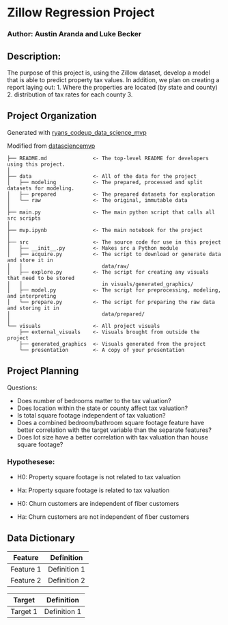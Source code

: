 # Zillow Regression Project

### Author: Austin Aranda and Luke Becker

## Description: 
The purpose of this project is, using the Zillow dataset, develop a model that is able to predict property tax values. In addition, we plan on creating a report laying out:
    1. Where the properties are located (by state and county)
    2. distribution of tax rates for each county
    3. 

## Project Organization

Generated with [ryans_codeup_data_science_mvp](https://github.com/RyanMcCall/ryans_codeup_data_science_mvp)

Modified from [datasciencemvp](https://github.com/cliffclive/datasciencemvp/)

```
├── README.md               <- The top-level README for developers using this project.
│
├── data                    <- All of the data for the project
│   ├── modeling            <- The prepared, processed and split datasets for modeling.
│   ├── prepared            <- The prepared datasets for exploration
│   └── raw                 <- The original, immutable data
│
├── main.py                 <- The main python script that calls all src scripts
│
├── mvp.ipynb               <- The main notebook for the project
│
├── src                     <- The source code for use in this project
│   ├── __init__.py         <- Makes src a Python module
│   ├── acquire.py          <- The script to download or generate data and store it in
│   │                          data/raw/
│   ├── explore.py          <- The script for creating any visuals that need to be stored
│   │                          in visuals/generated_graphics/
│   ├── model.py            <- The script for preprocessing, modeling, and interpreting
│   └── prepare.py          <- The script for preparing the raw data and storing it in
│                              data/prepared/
│
└── visuals                 <- All project visuals
    ├── external_visuals    <- Visuals brought from outside the project
    ├── generated_graphics  <- Visuals generated from the project
    └── presentation        <- A copy of your presentation
```

## Project Planning

Questions:
- Does number of bedrooms matter to the tax valuation?
- Does location within the state or county affect tax valuation?
- Is total square footage independent of tax valuation?
- Does a combined bedroom/bathroom square footage feature have better correlation with the target variable than the separate features?
- Does lot size have a better correlation with tax valuation than house square footage?


### Hypothesese:

- H0: Property square footage is not related to tax valuation

- Ha: Property square footage is related to tax valuation

- H0: Churn customers are independent of fiber customers

- Ha: Churn customers are not independent of fiber customers


## Data Dictionary

| Feature | Definition |
| --- | --- |
| Feature 1 | Definition 1 |
| Feature 2 | Definition 2 |

| Target | Definition |
| --- | --- |
| Target 1 | Definition 1 |
